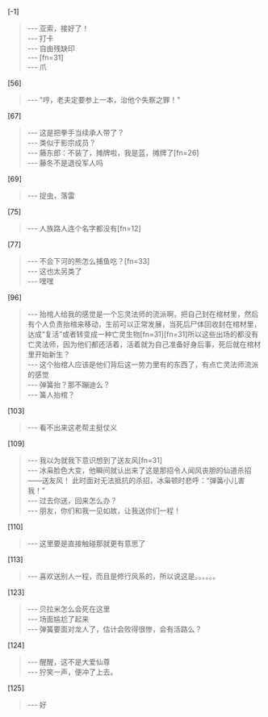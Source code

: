
[-1] 
>--- 亚索，接好了！<br>
>--- 打卡<br>
>--- 自由残缺印<br>
>--- [fn=31]<br>
>--- 爪<br>

[56] 
>--- "哼，老夫定要参上一本，治他个失察之罪！"<br>

[67] 
>--- 这是把拳手当续承人带了？<br>
>--- 类似于影宗成员？<br>
>--- 藤东郎：不装了，摊牌啦，我是蓝，摊牌了[fn=26]<br>
>--- 藤冬不是退役军人吗<br>

[69] 
>--- 捉虫，落雷<br>

[75] 
>--- 人族路人连个名字都没有[fn=12]<br>

[77] 
>--- 不会下河的熊怎么捕鱼吃？[fn=33]<br>
>--- 这也太另类了<br>
>--- 嘿嘿<br>

[96] 
>--- 抬棺人给我的感觉是一个忘灵法师的流派啊，把自己封在棺材里，然后有个人负责抬棺来移动，生前可以正常发展，当死后尸体回收封在棺材里，达成“复活”或者转变成一种亡灵生物[fn=31][fn=31]所以这些出场的都没有亡灵法师，因为他们都还活着，活着就为自己准备好身后事，死后就在棺材里开始新生？<br>
>--- 这个抬棺人应该是他们背后这一势力里有的东西了，有点亡灵法师流派的感觉<br>
>--- 弹簧抬？那不蹦迪么？<br>
>--- 簧人抬棺？<br>

[103] 
>--- 看不出来这老帮主挺仗义<br>

[109] 
>--- 我以为就我下意识想到了送友风[fn=31]<br>
>--- 冰枭脸色大变，他瞬间就认出来了这是那招令人闻风丧胆的仙道杀招——送友风！
此时面对无法抵抗的杀招，冰枭顿时悲呼：“弹簧小儿害我！”<br>
>--- 过去你送，回来怎么办？<br>
>--- 朋友，你们和我一见如故，让我送你们一程！<br>

[110] 
>--- 这里要是直接触碰那就更有意思了<br>

[113] 
>--- 喜欢送别人一程，而且是修行风系的，所以说这是。。。。。。<br>

[123] 
>--- 贝拉米怎么会死在这里<br>
>--- 场面尴尬了起来<br>
>--- 弹簧要面对龙人了，估计会败得很惨，会有活路么？<br>

[124] 
>--- 醒醒，这不是大爱仙尊<br>
>--- 狞笑一声，便冲了上去。<br>

[125] 
>--- 好<br>
